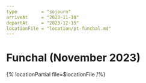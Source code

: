 ```yaml
---
type         = "sojourn"
arriveAt     = "2023-11-10"
departAt     = "2023-12-15"
locationFile = "location/pt-funchal.md"
---
```


# Funchal (November 2023)

{% locationPartial file=$locationFile /%} 
